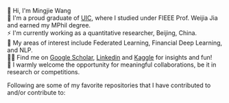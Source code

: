 👋 Hi, I'm Mingjie Wang  
💞️ I'm a proud graduate of [UIC](https://www.uic.edu.cn/), where I studied under FIEEE Prof. Weijia Jia and earned my MPhil degree.  
⚡ I'm currently working as a quantitative researcher, Beijing, China.  
👀 My areas of interest include Federated Learning, Financial Deep Learning, and NLP.  
👩‍💻 Find me on [Google Scholar](https://scholar.google.com.hk/citations?user=CiADs9sAAAAJ&hl=zh-CN), [Linkedin](https://www.linkedin.com/in/mingjie-wang-bbab30198/) and [Kaggle](https://www.kaggle.com/xiaowangiiiii) for insights and fun!   
👯 I warmly welcome the opportunity for meaningful collaborations, be it in research or competitions.  



<!---
MingjieWang0606/MingjieWang0606 is a ✨ special ✨ repository because its `README.md` (this file) appears on your GitHub profile.
You can click the Preview link to take a look at your changes.
--->
Following are some of my favorite repositories that I have contributed to and/or contribute to: 

